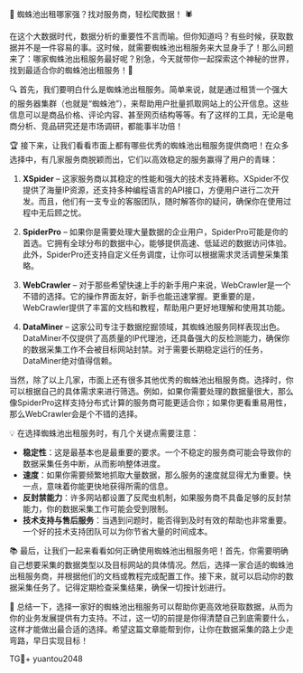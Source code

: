 🎉 蜘蛛池出租哪家强？找对服务商，轻松爬数据！ 🕷️

在这个大数据时代，数据分析的重要性不言而喻。但你知道吗？有些时候，获取数据并不是一件容易的事。这时候，就需要蜘蛛池出租服务来大显身手了！那么问题来了：哪家蜘蛛池出租服务最好呢？别急，今天就带你一起探索这个神秘的世界，找到最适合你的蜘蛛池出租服务！🚀

🔍 首先，我们要明白什么是蜘蛛池出租服务。简单来说，就是通过租赁一个强大的服务器集群（也就是“蜘蛛池”），来帮助用户批量抓取网站上的公开信息。这些信息可以是商品价格、评论内容、甚至网页结构等等。有了这样的工具，无论是电商分析、竞品研究还是市场调研，都能事半功倍！

🏆 接下来，让我们看看市面上都有哪些优秀的蜘蛛池出租服务提供商吧！在众多选择中，有几家服务商脱颖而出，它们以高效稳定的服务赢得了用户的青睐：

1. **XSpider** – 这家服务商以其稳定的性能和强大的技术支持著称。XSpider不仅提供了海量IP资源，还支持多种编程语言的API接口，方便用户进行二次开发。而且，他们有一支专业的客服团队，随时解答你的疑问，确保你在使用过程中无后顾之忧。

2. **SpiderPro** – 如果你是需要处理大量数据的企业用户，SpiderPro可能是你的首选。它拥有全球分布的数据中心，能够提供高速、低延迟的数据访问体验。此外，SpiderPro还支持自定义任务调度，让你可以根据需求灵活调整采集策略。

3. **WebCrawler** – 对于那些希望快速上手的新手用户来说，WebCrawler是一个不错的选择。它的操作界面友好，新手也能迅速掌握。更重要的是，WebCrawler提供了丰富的文档和教程，帮助用户更好地理解和使用其功能。

4. **DataMiner** – 这家公司专注于数据挖掘领域，其蜘蛛池服务同样表现出色。DataMiner不仅提供了高质量的IP代理池，还具备强大的反检测能力，确保你的数据采集工作不会被目标网站封禁。对于需要长期稳定运行的任务，DataMiner绝对值得信赖。

当然，除了以上几家，市面上还有很多其他优秀的蜘蛛池出租服务商。选择时，你可以根据自己的具体需求来进行筛选。例如，如果你需要处理的数据量很大，那么像SpiderPro这样支持分布式计算的服务商可能更适合你；如果你更看重易用性，那么WebCrawler会是个不错的选择。

💡 在选择蜘蛛池出租服务时，有几个关键点需要注意：
- **稳定性**：这是最基本也是最重要的要求。一个不稳定的服务商可能会导致你的数据采集任务中断，从而影响整体进度。
- **速度**：如果你需要频繁地抓取大量数据，那么服务的速度就显得尤为重要。快一点，意味着你能更快地获得所需的信息。
- **反封禁能力**：许多网站都设置了反爬虫机制，如果服务商不具备足够的反封禁能力，你的数据采集工作可能会受到限制。
- **技术支持与售后服务**：当遇到问题时，能否得到及时有效的帮助也非常重要。一个好的技术支持团队可以为你节省大量的时间成本。

📚 最后，让我们一起来看看如何正确使用蜘蛛池出租服务吧！首先，你需要明确自己想要采集的数据类型以及目标网站的具体情况。然后，选择一家合适的蜘蛛池出租服务商，并根据他们的文档或教程完成配置工作。接下来，就可以启动你的数据采集任务了。记得定期检查采集结果，确保一切按计划进行。

🎉 总结一下，选择一家好的蜘蛛池出租服务可以帮助你更高效地获取数据，从而为你的业务发展提供有力支持。不过，这一切的前提是你得清楚自己到底需要什么，这样才能做出最合适的选择。希望这篇文章能帮到你，让你在数据采集的路上少走弯路，早日实现目标！

TG💪+ yuantou2048